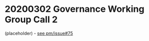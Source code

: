 # 20200302 Governance Working Group Call 2

(placeholder) - [see pm/issue#75](https://github.com/stacksgov/pm/issues/75)
